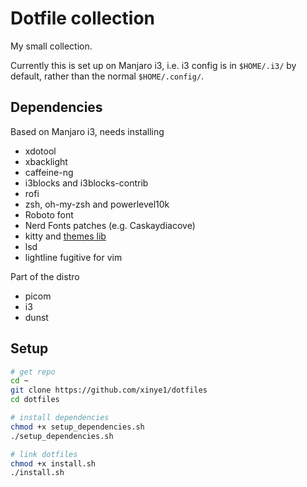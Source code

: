 # Dotfile collection

My small collection.

Currently this is set up on Manjaro i3, i.e. i3 config is in `$HOME/.i3/` by default, rather than the normal `$HOME/.config/`.

## Dependencies

Based on Manjaro i3, needs installing

* xdotool
* xbacklight
* caffeine-ng
* i3blocks and i3blocks-contrib
* rofi
* zsh, oh-my-zsh and powerlevel10k
* Roboto font
* Nerd Fonts patches (e.g. Caskaydiacove)
* kitty and [themes lib](https://github.com/dexpota/kitty-themes)
* lsd
* lightline fugitive for vim

Part of the distro

* picom
* i3
* dunst

## Setup

```sh
# get repo
cd ~
git clone https://github.com/xinye1/dotfiles
cd dotfiles

# install dependencies
chmod +x setup_dependencies.sh
./setup_dependencies.sh

# link dotfiles
chmod +x install.sh
./install.sh
```

